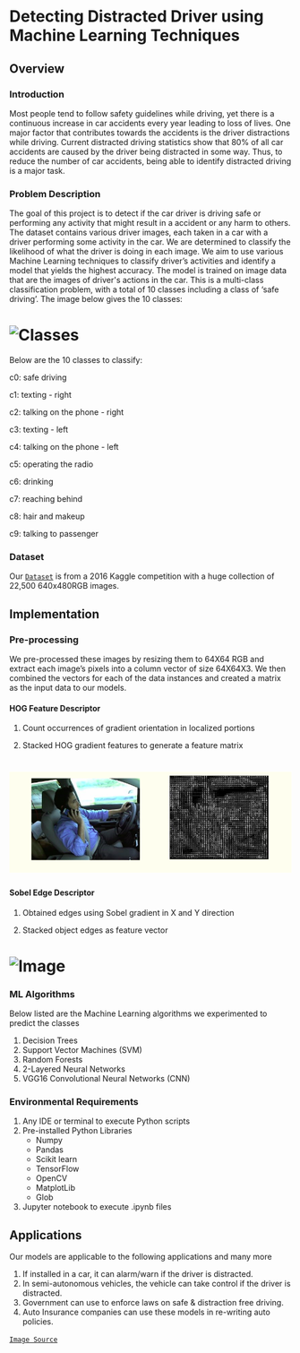 # Detecting Distracted Driver using Machine Learning Techniques

## Overview

### Introduction
Most people tend to follow safety guidelines while driving, yet there is a continuous increase in car accidents every year leading to loss of lives. One major factor that contributes towards the accidents is the driver distractions while driving. Current distracted driving statistics show that 80% of all car accidents are caused by the driver being  distracted in some way. Thus, to reduce the number of car accidents, being able to identify distracted driving is a major task.

### Problem Description
The goal of this project is to detect if the car driver is driving safe or performing any activity that might result in a accident or any harm to others. The dataset contains various driver images, each taken in a car with a driver performing some activity in the car. We are determined to classify the likelihood of what the driver is doing in each image. We aim to use various Machine Learning techniques to classify driver’s activities and identify a model that yields the highest accuracy. The model is trained on image data that are the images of driver's actions in the car. This is a multi-class classification problem, with a total of 10 classes including a class of ‘safe driving’. The image below gives the 10 classes:
# ![Classes](Images/Classes.png)

Below are the 10 classes to classify:

c0: safe driving

c1: texting - right

c2: talking on the phone - right

c3: texting - left

c4: talking on the phone - left

c5: operating the radio

c6: drinking

c7: reaching behind

c8: hair and makeup

c9: talking to passenger

### Dataset
Our [`Dataset`] is from a 2016 Kaggle competition with a huge collection of 22,500 640x480RGB images.

## Implementation

### Pre-processing
We pre-processed these  images by resizing them to 64X64 RGB and extract each image’s pixels into a column vector of size 64X64X3. We then combined the vectors for each of the data instances and created a matrix as the input data to our models.

#### HOG Feature Descriptor
1.  Count occurrences of gradient orientation in localized portions

2.  Stacked HOG gradient features to generate a feature matrix

# ![Classes](Images/HOG.png)

#### Sobel Edge Descriptor
1.  Obtained edges using Sobel gradient in X and Y direction

2.  Stacked object edges as feature vector

# ![Image](Images/Sobel%E2%80%8B.png)

### ML Algorithms

Below listed are the Machine Learning algorithms we experimented to predict the classes

1.  Decision Trees
2.  Support Vector Machines (SVM)
3.  Random Forests
4.  2-Layered Neural Networks
5.  VGG16 Convolutional Neural Networks (CNN)

### Environmental Requirements

1. Any IDE or terminal to execute Python scripts
2. Pre-installed Python Libraries
    - Numpy
    - Pandas
    - Scikit learn
    - TensorFlow
    - OpenCV
    - MatplotLib
    - Glob
 3. Jupyter notebook to execute .ipynb files

## Applications

Our models are applicable to the following applications and many more
1.  If installed in a car, it can alarm/warn if the driver is distracted.
2.  In semi-autonomous vehicles, the vehicle can take control if the driver is distracted.
3.  Government can use to enforce laws on safe & distraction free driving.
4.  Auto Insurance companies can use these models in re-writing auto policies.

[`Image Source`]

[`Image Source`]: http://cs229.stanford.edu/proj2019spr/report/24.pdf
[`Dataset`]: https://www.kaggle.com/c/state-farm-distracted-driver-detection/data

